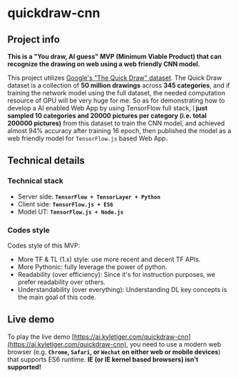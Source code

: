 # quickdraw-cnn

## Project info

**This is a "You draw, AI guess" MVP (Minimum Viable Product) that can recognize the drawing on web using a web friendly CNN model.**

This project utilizes [Google's "The Quick Draw" dataset](https://github.com/googlecreativelab/quickdraw-dataset). The Quick Draw dataset is a collection of **50 million drawings** across **345 categories**, and if training the network model using the full dataset, the needed computation resource of GPU will be very huge for me. So as for demonstrating how to develop a AI enabled Web App by using TensorFlow full stack, I **just sampled 10 categories and 20000 pictures per category (i.e. total 200000 pictures)** from this dataset to train the CNN model, and achieved almost 94% accuracy after training 16 epoch, then published the model as a web friendly model for ```TensorFlow.js``` based Web App.


## Technical details

### Technical stack
- Server side: **```TensorFlow + TensorLayer + Python```**
- Client side: **```TensorFlow.js + ES6```**
- Model UT: **```TensorFlow.js + Node.js```**


### Codes style

Codes style of this MVP:
- More TF & TL (1.x) style: use more recent and decent TF APIs.
- More Pythonic: fully leverage the power of python.
- Readability (over efficiency): Since it's for instruction purposes, we prefer readability over others.
- Understandability (over everything): Understanding DL key concepts is the main goal of this code.


## Live demo

To play the live demo [https://ai.kyletiger.com/quickdraw-cnn](https://ai.kyletiger.com/quickdraw-cnn), you need to use a modern web browser (e.g. **```Chrome```, ```Safari```, or ```Wechat``` on either web or mobile devices**) that supports ES6 runtime. **IE (or IE kernel based browsers) isn't supported!**
